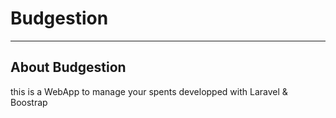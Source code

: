 # Budgestion 

---

## About Budgestion

this is a WebApp to manage your spents developped with Laravel & Boostrap
